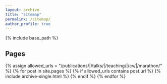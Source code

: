```yaml
---
layout: archive
title: "Sitemap"
permalink: /sitemap/
author_profile: true
---
```


{% include base_path %}

<h2>Pages</h2>

{% assign allowed_urls = "/publications/|/talks/|/teaching/|/cv/|/marathon/" %}
{% for post in site.pages %}
  {% if allowed_urls contains post.url %}
    {% include archive-single.html %}
  {% endif %}
{% endfor %}

